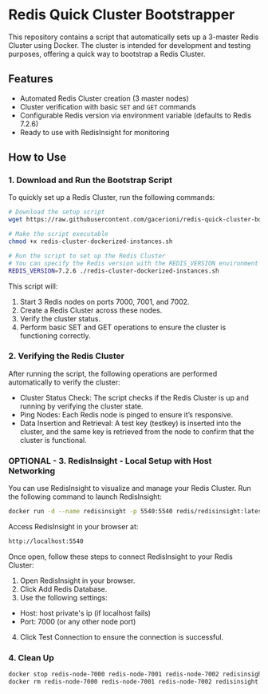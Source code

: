 # Redis Quick Cluster Bootstrapper

This repository contains a script that automatically sets up a 3-master Redis Cluster using Docker. The cluster is intended for development and testing purposes, offering a quick way to bootstrap a Redis Cluster.

## Features

- Automated Redis Cluster creation (3 master nodes)
- Cluster verification with basic `SET` and `GET` commands
- Configurable Redis version via environment variable (defaults to Redis 7.2.6)
- Ready to use with RedisInsight for monitoring

## How to Use

### 1. Download and Run the Bootstrap Script

To quickly set up a Redis Cluster, run the following commands:

```bash
# Download the setup script
wget https://raw.githubusercontent.com/gacerioni/redis-quick-cluster-bootstrapper/refs/heads/master/redis-cluster-dockerized-instances.sh

# Make the script executable
chmod +x redis-cluster-dockerized-instances.sh

# Run the script to set up the Redis Cluster
# You can specify the Redis version with the REDIS_VERSION environment variable
REDIS_VERSION=7.2.6 ./redis-cluster-dockerized-instances.sh
```

This script will:

1.	Start 3 Redis nodes on ports 7000, 7001, and 7002.
2.	Create a Redis Cluster across these nodes.
3.	Verify the cluster status.
4.	Perform basic SET and GET operations to ensure the cluster is functioning correctly.

### 2. Verifying the Redis Cluster

After running the script, the following operations are performed automatically to verify the cluster:

-	Cluster Status Check: The script checks if the Redis Cluster is up and running by verifying the cluster state.
-	Ping Nodes: Each Redis node is pinged to ensure it’s responsive.
-	Data Insertion and Retrieval: A test key (testkey) is inserted into the cluster, and the same key is retrieved from the node to confirm that the cluster is functional.

### OPTIONAL - 3. RedisInsight - Local Setup with Host Networking

You can use RedisInsight to visualize and manage your Redis Cluster. Run the following command to launch RedisInsight:

```bash
docker run -d --name redisinsight -p 5540:5540 redis/redisinsight:latest
```

Access RedisInsight in your browser at:

```bash
http://localhost:5540
```

Once open, follow these steps to connect RedisInsight to your Redis Cluster:

1.	Open RedisInsight in your browser.
2.	Click Add Redis Database.
3.	Use the following settings:
 -	Host: host private's ip (if localhost fails)
 -	Port: 7000 (or any other node port)
4.	Click Test Connection to ensure the connection is successful.


### 4. Clean Up

```bash
docker stop redis-node-7000 redis-node-7001 redis-node-7002 redisinsight
docker rm redis-node-7000 redis-node-7001 redis-node-7002 redisinsight
```
